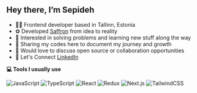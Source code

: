 ## Hey there, I’m Sepideh

- 👩‍💻 Frontend developer based in Tallinn, Estonia
- ✿ Developed [Saffron](https://www.applifted.work/saffron) from idea to reality 
- 🚀 Interested in solving problems and learning new stuff along the way
- 🌱 Sharing my codes here to document my journey and growth
- 💬 Would love to discuss open source or collaboration opportunities
- 📌 Let's Connect [LinkedIn](https://www.linkedin.com/in/sepidehsoroush/)


**💻 Tools I usually use**

![JavaScript](https://img.shields.io/badge/javascript-%23323330.svg?style=for-the-badge&logo=javascript&logoColor=%23F7DF1E) 
![TypeScript](https://img.shields.io/badge/TypeScript-007ACC?style=for-the-badge&logo=typescript&logoColor=white) 
![React](https://img.shields.io/badge/react-%2320232a.svg?style=for-the-badge&logo=react&logoColor=%2361DAFB) 
![Redux](https://img.shields.io/badge/redux-%23593d88.svg?style=for-the-badge&logo=redux&logoColor=white) 
![Next.js](https://img.shields.io/badge/next.js-000000?style=for-the-badge&logo=nextdotjs&logoColor=white) 
![TailwindCSS](https://img.shields.io/badge/tailwindcss-%2338B2AC.svg?style=for-the-badge&logo=tailwind-css&logoColor=white) 


<!---
sepidsoroush/sepidsoroush is a ✨ special ✨ repository because its `README.md` (this file) appears on your GitHub profile.
You can click the Preview link to take a look at your changes.
--->
